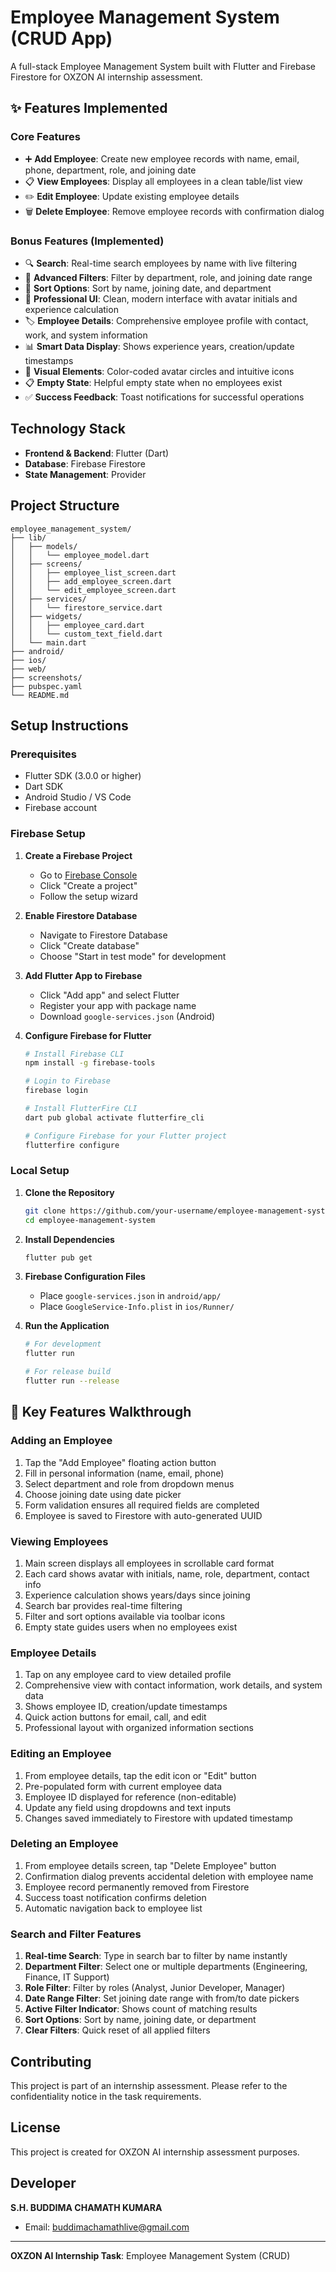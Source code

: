 # Employee Management System (CRUD App)

A full-stack Employee Management System built with Flutter and Firebase Firestore for OXZON AI internship assessment.

## ✨ Features Implemented

### Core Features
- ➕ **Add Employee**: Create new employee records with name, email, phone, department, role, and joining date
- 📋 **View Employees**: Display all employees in a clean table/list view
- ✏️ **Edit Employee**: Update existing employee details
- 🗑️ **Delete Employee**: Remove employee records with confirmation dialog

### Bonus Features (Implemented)
- 🔍 **Search**: Real-time search employees by name with live filtering
- 🎯 **Advanced Filters**: Filter by department, role, and joining date range
- 🔄 **Sort Options**: Sort by name, joining date, and department
- 📱 **Professional UI**: Clean, modern interface with avatar initials and experience calculation
- 🏷️ **Employee Details**: Comprehensive employee profile with contact, work, and system information
- 📊 **Smart Data Display**: Shows experience years, creation/update timestamps
- 🎨 **Visual Elements**: Color-coded avatar circles and intuitive icons
- 📋 **Empty State**: Helpful empty state when no employees exist
- ✅ **Success Feedback**: Toast notifications for successful operations

##  Technology Stack

- **Frontend & Backend**: Flutter (Dart)
- **Database**: Firebase Firestore
- **State Management**: Provider

##  Project Structure

```
employee_management_system/
├── lib/
│   ├── models/
│   │   └── employee_model.dart
│   ├── screens/
│   │   ├── employee_list_screen.dart
│   │   ├── add_employee_screen.dart
│   │   └── edit_employee_screen.dart
│   ├── services/
│   │   └── firestore_service.dart
│   ├── widgets/
│   │   ├── employee_card.dart
│   │   └── custom_text_field.dart
│   └── main.dart
├── android/
├── ios/
├── web/
├── screenshots/
├── pubspec.yaml
└── README.md
```

##  Setup Instructions

### Prerequisites
- Flutter SDK (3.0.0 or higher)
- Dart SDK
- Android Studio / VS Code
- Firebase account

### Firebase Setup

1. **Create a Firebase Project**
   - Go to [Firebase Console](https://console.firebase.google.com/)
   - Click "Create a project"
   - Follow the setup wizard

2. **Enable Firestore Database**
   - Navigate to Firestore Database
   - Click "Create database"
   - Choose "Start in test mode" for development

3. **Add Flutter App to Firebase**
   - Click "Add app" and select Flutter
   - Register your app with package name
   - Download `google-services.json` (Android)

4. **Configure Firebase for Flutter**
   ```bash
   # Install Firebase CLI
   npm install -g firebase-tools
   
   # Login to Firebase
   firebase login
   
   # Install FlutterFire CLI
   dart pub global activate flutterfire_cli
   
   # Configure Firebase for your Flutter project
   flutterfire configure
   ```

### Local Setup

1. **Clone the Repository**
   ```bash
   git clone https://github.com/your-username/employee-management-system.git
   cd employee-management-system
   ```

2. **Install Dependencies**
   ```bash
   flutter pub get
   ```

3. **Firebase Configuration Files**
   - Place `google-services.json` in `android/app/`
   - Place `GoogleService-Info.plist` in `ios/Runner/`

4. **Run the Application**
   ```bash
   # For development
   flutter run
   
   # For release build
   flutter run --release
   ```


## 🎯 Key Features Walkthrough

### Adding an Employee
1. Tap the "Add Employee" floating action button
2. Fill in personal information (name, email, phone)
3. Select department and role from dropdown menus
4. Choose joining date using date picker
5. Form validation ensures all required fields are completed
6. Employee is saved to Firestore with auto-generated UUID

### Viewing Employees
1. Main screen displays all employees in scrollable card format
2. Each card shows avatar with initials, name, role, department, contact info
3. Experience calculation shows years/days since joining
4. Search bar provides real-time filtering
5. Filter and sort options available via toolbar icons
6. Empty state guides users when no employees exist

### Employee Details
1. Tap on any employee card to view detailed profile
2. Comprehensive view with contact information, work details, and system data
3. Shows employee ID, creation/update timestamps
4. Quick action buttons for email, call, and edit
5. Professional layout with organized information sections

### Editing an Employee
1. From employee details, tap the edit icon or "Edit" button
2. Pre-populated form with current employee data
3. Employee ID displayed for reference (non-editable)
4. Update any field using dropdowns and text inputs
5. Changes saved immediately to Firestore with updated timestamp

### Deleting an Employee
1. From employee details screen, tap "Delete Employee" button
2. Confirmation dialog prevents accidental deletion with employee name
3. Employee record permanently removed from Firestore
4. Success toast notification confirms deletion
5. Automatic navigation back to employee list

### Search and Filter Features
1. **Real-time Search**: Type in search bar to filter by name instantly
2. **Department Filter**: Select one or multiple departments (Engineering, Finance, IT Support)
3. **Role Filter**: Filter by roles (Analyst, Junior Developer, Manager)
4. **Date Range Filter**: Set joining date range with from/to date pickers
5. **Active Filter Indicator**: Shows count of matching results
6. **Sort Options**: Sort by name, joining date, or department
7. **Clear Filters**: Quick reset of all applied filters

##  Contributing

This project is part of an internship assessment. Please refer to the confidentiality notice in the task requirements.

##  License

This project is created for OXZON AI internship assessment purposes.

##  Developer

**S.H. BUDDIMA CHAMATH KUMARA**
- Email: buddimachamathlive@gmail.com

---

**OXZON AI Internship Task**: Employee Management System (CRUD)